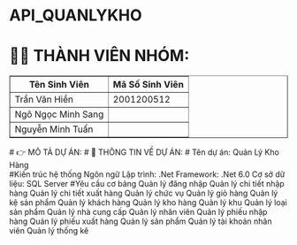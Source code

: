 # API_QUANLYKHO

# 👨‍💻 THÀNH VIÊN NHÓM: 
<table border="1">
    <tr>
        <th>Tên Sinh Viên</th>
        <th>Mã Số Sinh Viên</th>
    </tr>
    <tr>
        <td>Trần Văn Hiền</td>
        <td>2001200512</td>
    </tr>
    <tr>
        <td>Ngô Ngọc Minh Sang</td>
        <td></td>
    </tr>
    <tr>
        <td>Nguyễn Minh Tuấn</td>
        <td></td>
    </tr>
</table>
# 👉 MÔ TẢ DỰ ÁN:
# 💫 THÔNG TIN VỀ DỰ ÁN:
# Tên dự án:
Quản Lý Kho Hàng<br> 
#Kiến trúc hệ thống
Ngôn ngữ Lập trình: .Net
Framework: .Net 6.0
Cơ sở dữ liệu: SQL Server
#Yêu cầu cơ bảng 
Quản lý đăng nhập
Quản lý chi tiết nhập hàng 
Quản lý chi tiết xuất hàng 
Quản lý chức vụ
Quản lý giỏ hàng
Quản lý kệ sản phẩm
Quản lý khách hàng
Quản lý kho hàng 
Quản lý khu
Quản lý loại sản phẩm
Quản lý nhà cung cấp
Quản lý nhân viên
Quản lý phiếu nhập hàng
Quản lý phiếu xuất hàng
Quản lý sản phẩm
Quản lý tài khoản nhân viên
Quản lý thống kê

